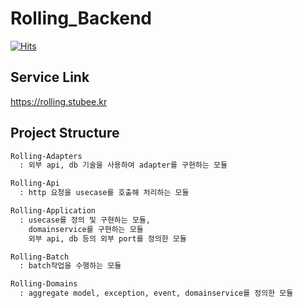 # Rolling_Backend

[![Hits](https://hits.seeyoufarm.com/api/count/incr/badge.svg?url=https%3A%2F%2Fgithub.com%2FStuBee2%2FRolling_Backend_V2&count_bg=%238EB6FF&title_bg=%23555555&icon=apachecassandra.svg&icon_color=%23E7E7E7&title=hits&edge_flat=false)](https://hits.seeyoufarm.com)

## Service Link
https://rolling.stubee.kr

## Project Structure
```markdown
Rolling-Adapters
  : 외부 api, db 기술을 사용하여 adapter를 구현하는 모듈

Rolling-Api
  : http 요청을 usecase를 호출해 처리하는 모듈

Rolling-Application
  : usecase를 정의 및 구현하는 모듈,
    domainservice를 구현하는 모듈
    외부 api, db 등의 외부 port를 정의한 모듈

Rolling-Batch
  : batch작업을 수행하는 모듈

Rolling-Domains
  : aggregate model, exception, event, domainservice를 정의한 모듈
```
